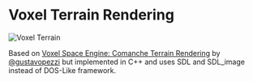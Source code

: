 # Voxel Terrain Rendering

![Voxel Terrain](voxel_terrain.gif)

Based on [Voxel Space Engine: Comanche Terrain Rendering](https://www.youtube.com/watch?v=bQBY9BM9g_Y) by [@gustavopezzi](https://github.com/gustavopezzi) but implemented in C++ and uses SDL and SDL_image instead of DOS-Like framework.

